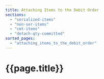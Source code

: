 ```yaml
---
title: Attaching Items to the Debit Order
sections:
  - "serialized-items"
  - "non-ser-items"
  - "cmt-items"
  - "detach-qty-committed"
sorted_pages:
  - "attaching_items_to_the_debit_order"
---
```

# {{page.title}}
